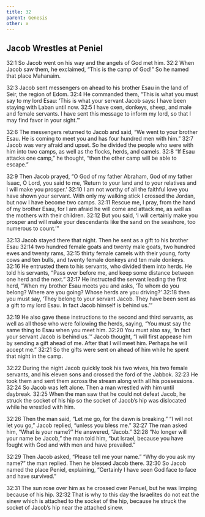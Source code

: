 ```yaml
---
title: 32
parent: Genesis
other: x
---
```


## Jacob Wrestles at Peniel

<a name="32:1">32:1</a> So Jacob went on his way and the angels of God met him. <a name="32:2">32:2</a> When Jacob saw them, he exclaimed, “This is the camp of God!” So he named that place Mahanaim.

<a name="32:3">32:3</a> Jacob sent messengers on ahead to his brother Esau in the land of Seir, the region of Edom. <a name="32:4">32:4</a> He commanded them, “This is what you must say to my lord Esau: ‘This is what your servant Jacob says: I have been staying with Laban until now. <a name="32:5">32:5</a> I have oxen, donkeys, sheep, and male and female servants. I have sent this message to inform my lord, so that I may find favor in your sight.’”

<a name="32:6">32:6</a> The messengers returned to Jacob and said, “We went to your brother Esau. He is coming to meet you and has four hundred men with him.” <a name="32:7">32:7</a> Jacob was very afraid and upset. So he divided the people who were with him into two camps, as well as the flocks, herds, and camels. <a name="32:8">32:8</a> “If Esau attacks one camp,” he thought, “then the other camp will be able to escape.”

<a name="32:9">32:9</a> Then Jacob prayed, “O God of my father Abraham, God of my father Isaac, O Lord, you said to me, ‘Return to your land and to your relatives and I will make you prosper.’ <a name="32:10">32:10</a> I am not worthy of all the faithful love you have shown your servant. With only my walking stick I crossed the Jordan, but now I have become two camps. <a name="32:11">32:11</a> Rescue me, I pray, from the hand of my brother Esau, for I am afraid he will come and attack me, as well as the mothers with their children. <a name="32:12">32:12</a> But you said, ‘I will certainly make you prosper and will make your descendants like the sand on the seashore, too numerous to count.’”

<a name="32:13">32:13</a> Jacob stayed there that night. Then he sent as a gift to his brother Esau <a name="32:14">32:14</a> two hundred female goats and twenty male goats, two hundred ewes and twenty rams, <a name="32:15">32:15</a> thirty female camels with their young, forty cows and ten bulls, and twenty female donkeys and ten male donkeys. <a name="32:16">32:16</a> He entrusted them to his servants, who divided them into herds. He told his servants, “Pass over before me, and keep some distance between one herd and the next.” <a name="32:17">32:17</a> He instructed the servant leading the first herd, “When my brother Esau meets you and asks, ‘To whom do you belong? Where are you going? Whose herds are you driving?’ <a name="32:18">32:18</a> then you must say, ‘They belong to your servant Jacob. They have been sent as a gift to my lord Esau. In fact Jacob himself is behind us.’”

<a name="32:19">32:19</a> He also gave these instructions to the second and third servants, as well as all those who were following the herds, saying, “You must say the same thing to Esau when you meet him. <a name="32:20">32:20</a> You must also say, ‘In fact your servant Jacob is behind us.’” Jacob thought, “I will first appease him by sending a gift ahead of me. After that I will meet him. Perhaps he will accept me.” <a name="32:21">32:21</a> So the gifts were sent on ahead of him while he spent that night in the camp.

<a name="32:22">32:22</a> During the night Jacob quickly took his two wives, his two female servants, and his eleven sons and crossed the ford of the Jabbok. <a name="32:23">32:23</a> He took them and sent them across the stream along with all his possessions. <a name="32:24">32:24</a> So Jacob was left alone. Then a man wrestled with him until daybreak. <a name="32:25">32:25</a> When the man saw that he could not defeat Jacob, he struck the socket of his hip so the socket of Jacob’s hip was dislocated while he wrestled with him.

<a name="32:26">32:26</a> Then the man said, “Let me go, for the dawn is breaking.” “I will not let you go,” Jacob replied, “unless you bless me.” <a name="32:27">32:27</a> The man asked him, “What is your name?” He answered, “Jacob.” <a name="32:28">32:28</a> “No longer will your name be Jacob,” the man told him, “but Israel, because you have fought with God and with men and have prevailed.”

<a name="32:29">32:29</a> Then Jacob asked, “Please tell me your name.” “Why do you ask my name?” the man replied. Then he blessed Jacob there. <a name="32:30">32:30</a> So Jacob named the place Peniel, explaining, “Certainly I have seen God face to face and have survived.”

<a name="32:31">32:31</a> The sun rose over him as he crossed over Penuel, but he was limping because of his hip. <a name="32:32">32:32</a> That is why to this day the Israelites do not eat the sinew which is attached to the socket of the hip, because he struck the socket of Jacob’s hip near the attached sinew.
